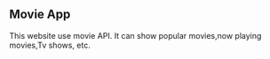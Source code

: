 

## Movie App

This website use movie API. It can show popular movies,now playing movies,Tv shows, etc.

